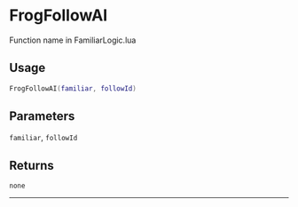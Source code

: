 # FrogFollowAI
Function name in FamiliarLogic.lua
## Usage
```lua
FrogFollowAI(familiar, followId)
```
## Parameters
`familiar`, `followId`
## Returns
`none`

---